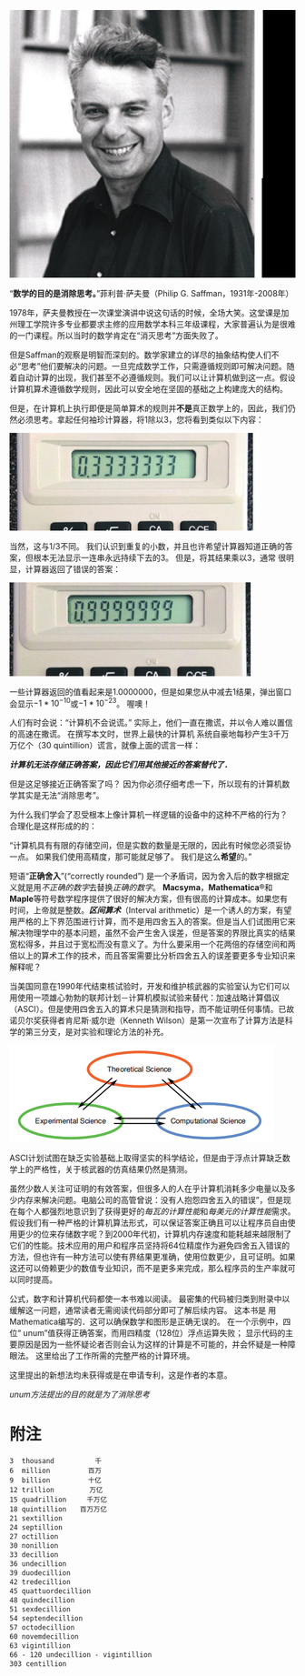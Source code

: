 

![Prof Saffman](assets/image-20200624170950368.png)

“**数学的目的是消除思考。**”菲利普·萨夫曼（Philip G. Saffman，1931年-2008年）

1978年，萨夫曼教授在一次课堂演讲中说这句话的时候，全场大笑。这堂课是加州理工学院许多专业都要求主修的应用数学本科三年级课程，大家普遍认为是很难的一门课程。所以当时的数学肯定在“消灭思考”方面失败了。

但是Saffman的观察是明智而深刻的。数学家建立的详尽的抽象结构使人们不必“思考”他们要解决的问题。一旦完成数学工作，只需遵循规则即可解决问题。随着自动计算的出现，我们甚至不必遵循规则。我们可以让计算机做到这一点。假设计算机算术遵循数学规则，因此可以安全地在坚固的基础之上构建庞大的结构。

但是，在计算机上执行即便是简单算术的规则并**不是**真正数学上的，因此，我们仍然必须思考。拿起任何袖珍计算器，将1除以3​​，您将看到类似以下内容：

![image-20200624220537395](assets/image-20200624220537395.png)

当然，这与1/3不同。 我们认识到重复的小数，并且也许希望计算器知道正确的答案，但根本无法显示一连串永远持续下去的3。 但是，将其结果乘以3，通常
很明显，计算器返回了错误的答案：

![image-20200624220650667](assets/image-20200624220650667.png)

一些计算器返回的值看起来是1.0000000，但是如果您从中减去1结果，弹出窗口会显示$-1*10^{-10}$或$-1*10^{-23}$。 喔噢！

人们有时会说：“计算机不会说谎。” 实际上，他们一直在撒谎，并以令人难以置信的高速在撒谎。 在撰写本文时，世界上最快的计算机
系统自豪地每秒产生3千万万亿个（30 quintillion）谎言，就像上面的谎言一样：

***计算机无法存储正确答案，因此它们用其他接近的答案替代了．***

但是这足够接近正确答案了吗？ 因为你必须仔细考虑一下，所以现有的计算机数学其实是无法“消除思考”。

为什么我们学会了忍受根本上像计算机一样逻辑的设备中的这种不严格的行为？ 合理化是这样形成的的：

“计算机具有有限的存储空间，但是实数的数量是无限的，因此有时候您必须妥协一点。 如果我们使用高精度，那可能就足够了。 我们是这么**希望**的。”

短语“**正确舍入**”(“correctly rounded”) 是一个矛盾词，因为舍入后的数字根据定义就是用*不正确的数字*去替换*正确的数字*。 **Macsyma**，**Mathematica**®和**Maple**等符号数学程序提供了很好的解决方案，但有很高的计算成本。如果您有时间，上帝就是整数。***区间算术***（Interval arithmetic）是一个诱人的方案，有望用严格的上下界范围进行计算，而不是用四舍五入的答案。但是当人们试图用它来解决物理学中的基本问题，虽然不会产生舍入误差，但是答案的界限比真实的结果宽松得多，并且过于宽松而没有意义了。为什么要采用一个花两倍的存储空间和两倍以上的算术工作的技术，而且答案需要比分析四舍五入的误差要更多专业知识来解释呢？

当美国同意在1990年代结束核试验时，开发和维护核武器的实验室认为它们可以用使用一项雄心勃勃的联邦计划－计算机模拟试验来替代：加速战略计算倡议（ASCI）。但是使用四舍五入的算术只是猜测和指导，而不能证明任何事情。已故诺贝尔奖获得者肯尼斯·威尔逊（Kenneth Wilson）是第一次宣布了计算方法是科学的第三分支，是对实验和理论方法的补充。

![image-20200624225024670](assets/image-20200624225024670.png)

ASCI计划试图在缺乏实验基础上取得坚实的科学结论，但是由于浮点计算缺乏数学上的严格性，关于核武器的仿真结果仍然是猜测。

虽然少数人关注可证明的有效答案，但很多人的人在乎计算机消耗多少电量以及多少内存来解决问题。电脑公司的高管曾说：没有人抱怨四舍五入的错误”，但是现在每个人都强烈地意识到了获得更好的*每瓦的计算性能*和*每美元的计算性能*需求。假设我们有一种严格的计算机算法形式，可以保证答案正确且可以让程序员自由使用更少的位来存储数字呢？到2000年代初，计算机内存速度和能耗越来越限制了它们的性能。技术应用的用户和程序员坚持将64位精度作为避免四舍五入错误的方法，但也许有一种方法可以使有界结果更准确，使用位数更少，且可证明。如果这还可以倚赖更少的数值专业知识，而不是更多来完成，那么程序员的生产率就可以同时提高。

公式，数字和计算机代码都使一本书难以阅读。 最密集的代码被归类到附录中以缓解这一问题，通常读者无需阅读代码部分即可了解后续内容。 这本书是
用Mathematica编写的．这可以确保数学和图形是正确无误的。 在一个示例中，四位“ unum”值获得正确答案，而用四精度（128位）浮点运算失败； 显示代码的主要原因是因为一些怀疑论者否则会认为这样的计算是不可能的，并会怀疑是一种障眼法。 这里给出了工作所需的完整严格的计算环境。

这里提出的新想法均未获得或是在申请专利，这是作者的本意。

*unum方法提出的目的就是为了消除思考*



# 附注



```
3  thousand		　　　千
6  million		　　百万
9  billion　　　 　　十亿
12 trillion　　  　　万亿
15 quadrillion　　　千万亿
18 quintillion　　百万万亿
21 sextillion
24 septillion
27 octillion
30 nonillion
33 decillion
36 undecillion
39 duodecillion
42 tredecillion
45 quattuordecillion
48 quindecillion
51 sexdecillion
54 septendecillion
57 octodecillion
60 novemdecillion
63 vigintillion
66 - 120 undecillion - vigintillion
303 centillion
```

